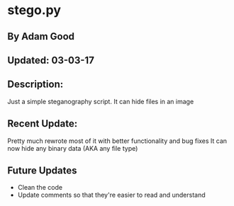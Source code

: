 # stego.py
## By       Adam Good
## Updated: 03-03-17

## Description:
Just a simple steganography script. It can hide files in an image

## Recent Update:
Pretty much rewrote most of it with better functionality and bug fixes
It can now hide any binary data (AKA any file type)

## Future Updates
*   Clean the code
*   Update comments so that they're easier to read and understand
